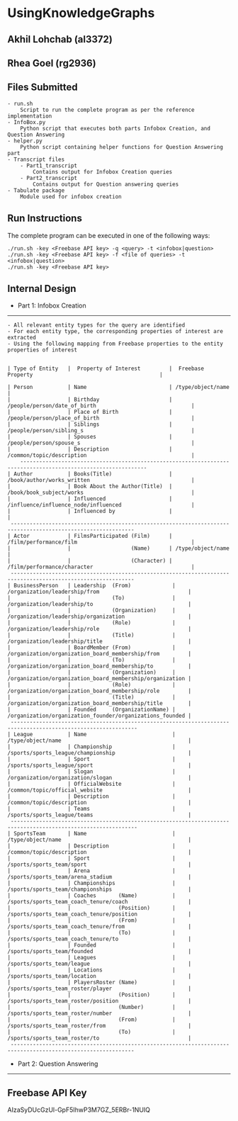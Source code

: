 # UsingKnowledgeGraphs

Akhil Lohchab (al3372)
----------------------
Rhea Goel     (rg2936)
----------------------

Files Submitted
---------------
	- run.sh
		Script to run the complete program as per the reference implementation
	- InfoBox.py
		Python script that executes both parts Infobox Creation, and Question Answering
	- helper.py
		Python script containing helper functions for Question Answering part
	- Transcript files
		- Part1_transcript
			Contains output for Infobox Creation queries
		- Part2_transcript
			Contains output for Question answering queries
	- Tabulate package
		Module used for infobox creation

Run Instructions
----------------
The complete program can be executed in one of the following ways:

	./run.sh -key <Freebase API key> -q <query> -t <infobox|question>
	./run.sh -key <Freebase API key> -f <file of queries> -t <infobox|question>
	./run.sh -key <Freebase API key>

Internal Design
---------------
- Part 1: Infobox Creation
---------------------------
	- All relevant entity types for the query are identified
	- For each entity type, the corresponding properties of interest are extracted 
	- Using the following mapping from Freebase properties to the entity properties of interest


   	| Type of Entity   |  Property of Interest         |  Freebase Property                                        |

	| Person           | Name                          | /type/object/name                                         |
	|                  | Birthday                      | /people/person/date_of_birth                              |
	|                  | Place of Birth                | /people/person/place_of_birth                             |
	|                  | Siblings                      | /people/person/sibling_s                                  |
	|                  | Spouses                       | /people/person/spouse_s                                   |
	|                  | Description                   | /common/topic/description                                 |
        --------------------------------------------------------------------------------------------------------------
	| Author           | Books(Title)                  | /book/author/works_written                                |
	|                  | Book About the Author(Title)  | /book/book_subject/works                                  |
	|                  | Influenced                    | /influence/influence_node/influenced                      |
	|                  | Influenced by                 |                                                           |
	 -------------------------------------------------------------------------------------------------------------
	| Actor            | FilmsParticipated (Film)      | /film/performance/film                                    |
	|                  |                   (Name)      | /type/object/name                                         |
	|                  |                   (Character) | /film/performance/character                               |
	 -------------------------------------------------------------------------------------------------------------
	| BusinessPerson   | Leadership  (From)             | /organization/leadership/from                            |
	|                  |             (To)               | /organization/leadership/to                              | 
	|                  |             (Organization)     | /organization/leadership/organization                    |
	|                  |             (Role)             | /organization/leadership/role                            |
	|                  |             (Title)            | /organization/leadership/title                           |
	|                  | BoardMember (From)             | /organization/organization_board_membership/from         |
	|                  |             (To)               | /organization/organization_board_membership/to           |
	|                  |             (Organization)     | /organization/organization_board_membership/organization |
	|                  |             (Role)             | /organization/organization_board_membership/role         |
	|                  |             (Title)            | /organization/organization_board_membership/title        |
	|                  | Founded     (OrganizationName) | /organization/organization_founder/organizations_founded |
	 --------------------------------------------------------------------------------------------------------------
	| League           | Name                           | /type/object/name                                        |
	|                  | Championship                   | /sports/sports_league/championship                       |
	|                  | Sport                          | /sports/sports_league/sport                              |
	|                  | Slogan                         | /organization/organization/slogan                        |
	|                  | OfficialWebsite                | /common/topic/official_website                           |
	|                  | Description                    | /common/topic/description                                |
	|                  | Teams                          | /sports/sports_league/teams                              |
	 --------------------------------------------------------------------------------------------------------------
	| SportsTeam       | Name                           | /type/object/name                                        |
	|                  | Description                    | /common/topic/description                                |
	|                  | Sport                          | /sports/sports_team/sport                                |
	|                  | Arena                          | /sports/sports_team/arena_stadium                        |
	|                  | Championships                  | /sports/sports_team/championships                        |
	|                  | Coaches       (Name)           | /sports/sports_team_coach_tenure/coach                   |
	|                  |               (Position)       | /sports/sports_team_coach_tenure/position                |
	|                  |               (From)           | /sports/sports_team_coach_tenure/from                    |
	|                  |               (To)             | /sports/sports_team_coach_tenure/to                      |
	|                  | Founded                        | /sports/sports_team/founded                              |
	|                  | Leagues                        | /sports/sports_team/league                               |
	|                  | Locations                      | /sports/sports_team/location                             |
	|                  | PlayersRoster (Name)           | /sports/sports_team_roster/player                        |
	|                  |               (Position)       | /sports/sports_team_roster/position                      |
	|                  |               (Number)         | /sports/sports_team_roster/number                        |
	|                  |               (From)           | /sports/sports_team_roster/from                          |
	|                  |               (To)             | /sports/sports_team_roster/to                            |
	 -------------------------------------------------------------------------------------------------------------

- Part 2: Question Answering
----------------------------------

Freebase API Key
----------------
AIzaSyDUcGzUl-GpF5IhwP3M7GZ_5ERBr-1NUIQ




